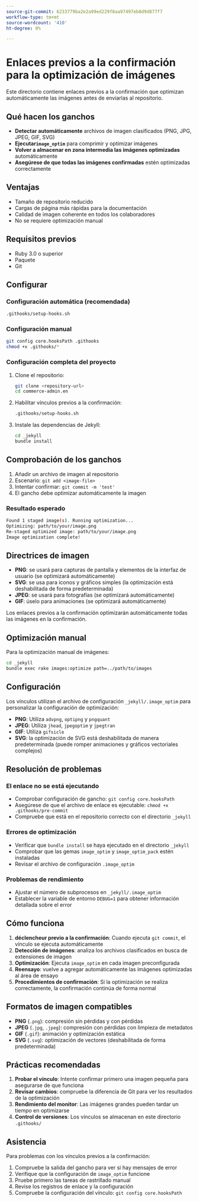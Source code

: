 ```yaml
---
source-git-commit: 6233779ba2e2a99ed229f8aa97497eb8d9d877f7
workflow-type: tm+mt
source-wordcount: '410'
ht-degree: 0%

---
```

# Enlaces previos a la confirmación para la optimización de imágenes

Este directorio contiene enlaces previos a la confirmación que optimizan automáticamente las imágenes antes de enviarlas al repositorio.

## Qué hacen los ganchos

- **Detectar automáticamente** archivos de imagen clasificados (PNG, JPG, JPEG, GIF, SVG)
- **Ejecutar`image_optim`** para comprimir y optimizar imágenes
- **Volver a almacenar en zona intermedia las imágenes optimizadas** automáticamente
- **Asegúrese de que todas las imágenes confirmadas** estén optimizadas correctamente

## Ventajas

- Tamaño de repositorio reducido
- Cargas de página más rápidas para la documentación
- Calidad de imagen coherente en todos los colaboradores
- No se requiere optimización manual

## Requisitos previos

- Ruby 3.0 o superior
- Paquete
- Git

## Configurar

### Configuración automática (recomendada)

```bash
.githooks/setup-hooks.sh
```

### Configuración manual

```bash
git config core.hooksPath .githooks
chmod +x .githooks/*
```

### Configuración completa del proyecto

1. Clone el repositorio:

   ```bash
   git clone <repository-url>
   cd commerce-admin.en
   ```

2. Habilitar vínculos previos a la confirmación:

   ```bash
   .githooks/setup-hooks.sh
   ```

3. Instale las dependencias de Jekyll:

   ```bash
   cd _jekyll
   bundle install
   ```

## Comprobación de los ganchos

1. Añadir un archivo de imagen al repositorio
2. Escenario: `git add <image-file>`
3. Intentar confirmar: `git commit -m 'test'`
4. El gancho debe optimizar automáticamente la imagen

### Resultado esperado

```bash
Found 1 staged image(s). Running optimization...
Optimizing: path/to/your/image.png
Re-staged optimized image: path/to/your/image.png
Image optimization complete!
```

## Directrices de imagen

- **PNG**: se usará para capturas de pantalla y elementos de la interfaz de usuario (se optimizará automáticamente)
- **SVG**: se usa para iconos y gráficos simples (la optimización está deshabilitada de forma predeterminada)
- **JPEG**: se usará para fotografías (se optimizará automáticamente)
- **GIF**: úselo para animaciones (se optimizará automáticamente)

Los enlaces previos a la confirmación optimizarán automáticamente todas las imágenes en la confirmación.

## Optimización manual

Para la optimización manual de imágenes:

```bash
cd _jekyll
bundle exec rake images:optimize path=../path/to/images
```

## Configuración

Los vínculos utilizan el archivo de configuración `_jekyll/.image_optim` para personalizar la configuración de optimización:

- **PNG**: Utiliza `advpng`, `optipng` y `pngquant`
- **JPEG**: Utiliza `jhead`, `jpegoptim` y `jpegtran`
- **GIF**: Utiliza `gifsicle`
- **SVG**: la optimización de SVG está deshabilitada de manera predeterminada (puede romper animaciones y gráficos vectoriales complejos)

## Resolución de problemas

### El enlace no se está ejecutando

- Comprobar configuración de gancho: `git config core.hooksPath`
- Asegúrese de que el archivo de enlace es ejecutable: `chmod +x .githooks/pre-commit`
- Compruebe que está en el repositorio correcto con el directorio `_jekyll`

### Errores de optimización

- Verificar que `bundle install` se haya ejecutado en el directorio `_jekyll`
- Comprobar que las gemas `image_optim` y `image_optim_pack` estén instaladas
- Revisar el archivo de configuración `.image_optim`

### Problemas de rendimiento

- Ajustar el número de subprocesos en `_jekyll/.image_optim`
- Establecer la variable de entorno `DEBUG=1` para obtener información detallada sobre el error

## Cómo funciona

1. **déclencheur previo a la confirmación**: Cuando ejecuta `git commit`, el vínculo se ejecuta automáticamente
2. **Detección de imágenes**: analiza los archivos clasificados en busca de extensiones de imagen
3. **Optimización**: Ejecuta `image_optim` en cada imagen preconfigurada
4. **Reensayo**: vuelve a agregar automáticamente las imágenes optimizadas al área de ensayo
5. **Procedimientos de confirmación**: Si la optimización se realiza correctamente, la confirmación continúa de forma normal

## Formatos de imagen compatibles

- **PNG** (`.png`): compresión sin pérdidas y con pérdidas
- **JPEG** (`.jpg`, `.jpeg`): compresión con pérdidas con limpieza de metadatos
- **GIF** (`.gif`): animación y optimización estática
- **SVG** (`.svg`): optimización de vectores (deshabilitada de forma predeterminada)

## Prácticas recomendadas

1. **Probar el vínculo**: Intente confirmar primero una imagen pequeña para asegurarse de que funciona
2. **Revisar cambios**: compruebe la diferencia de Git para ver los resultados de la optimización
3. **Rendimiento del monitor**: Las imágenes grandes pueden tardar un tiempo en optimizarse
4. **Control de versiones**: Los vínculos se almacenan en este directorio `.githooks/`

## Asistencia

Para problemas con los vínculos previos a la confirmación:

1. Compruebe la salida del gancho para ver si hay mensajes de error
2. Verifique que la configuración de `image_optim` funcione
3. Pruebe primero las tareas de rastrillado manual
4. Revise los registros de enlace y la configuración
5. Compruebe la configuración del vínculo: `git config core.hooksPath`
